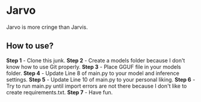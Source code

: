 # Jarvo
Jarvo is more cringe than Jarvis.

## How to use?
**Step 1** - Clone this junk.
**Step 2** - Create a models folder because I don't know how to use Git properly.
**Step 3** - Place GGUF file in your models folder.
**Step 4** - Update Line 8 of main.py to your model and inference settings.
**Step 5** - Update Line 10 of main.py to your personal liking.
**Step 6** - Try to run main.py until import errors are not there because I don't like to create requirements.txt.
**Step 7** - Have fun.
